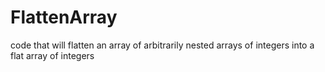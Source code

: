 # FlattenArray
 code that will flatten an array of arbitrarily nested arrays of integers into a flat array of integers
